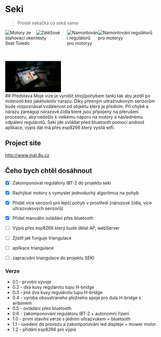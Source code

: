 # Seki
> Prostě sekačka co seká sama

<img src="https://github.com/731mat/Seki-ardumower/blob/master/documentation/photo/20160316_193008.jpg" alt="Motory ze stahovací oken Seat Toledo" align="left" height="100" width="100" />
<img src="https://github.com/731mat/Seki-ardumower/blob/master/documentation/photo/20160318_170407.jpg" alt="Zátěžové testy" align="left" height="100" width="100" />
<img src="https://github.com/731mat/Seki-ardumower/blob/master/documentation/photo/20160830_115834.jpg" alt="Namontování regulátorů pro motoryy" align="left" height="100" width="100" />
<img src="https://github.com/731mat/Seki/blob/master/documentation/photo/IMG_20161126_120355.jpg" alt="Namontování regulátorů pro motoryy" align="left" height="100" width="180" />
<img src="https://github.com/731mat/Seki/blob/master/documentation/photo/IMG_20161126_232140.jpg" height="100" width="180" />
<br>
## Představa
Moje vize je vyrobit stroj(pohybem tank)  tak aby jezdil po místnosti bez jakéhokoliv nárazu. Díky přesným ultrazvukovým senzorům bude rozpoznávat vzdálenost od objektu který je předním. Při chybě a nárazu zareágují nárazové čidla které jsou připojeny na přerušení procesoru, aby nedošlo k velkému náporu na motory a následnému odpálení regulárotů. Seki jde ovládat před bluetooth pomocí android aplikace, výpis dat má přes esp8266 který vysílá wifi.

## Project site
http://www.mat.8u.cz


## Čeho bych chtěl dosáhnout
- [x] Zakomponovat regulátory IBT-2 do projektu seki
- [x] Razhýbat motory s vymyslet jednoduchý algoritmus na pohyb
- [x] Přidát více senzorů pro lepčí pohyb v prostředí (nározové čidla, více ultrazvukových senzorů)
- [x] Přidat manuální ovládání přes bluetooth
- [ ] Výpis přes esp8266 který bude dělat AP, webServer
- [ ] Zjistit jak funguje triangulace
- [ ] aplikace triangulace
- [ ] zapracvání triangulace do projektu SEKI


### Verze
* 0.1  -  prvotní vývoje
* 0.2  -  dva kusy regulárotu tupu H-bridge
* 0.3  -  jiné dva kusy regulárotu tupu H-bridge
* 0.4  -  vyroba oboustraneho pložneho spoje pro dula H-bridge s arduinem
* 0.5  -  ovládání přes bluetooth
* 0.6  -  zakomponování regulátoru IBT-2 + autonomní řízení
* 1.0  -  první stavilní verze s jedním ultrazvukem + bluetooth
* 1.1  -  uvedení do provozu a zakomponování led displeje + mower motor
* 1.2  -  přidání esp8266 pro výpis
